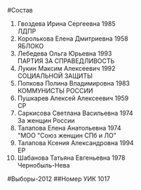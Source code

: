 #Состав
1. Гвоздева Ирина Сергеевна 1985   
    ЛДПР
2. Королькова Елена Дмитриевна 1958   
    ЯБЛОКО
3. Лебедева Ольга Юрьевна 1993   
    ПАРТИЯ ЗА СПРАВЕДЛИВОСТЬ
4. Лукин Максим Алексеевич 1992   
    СОЦИАЛЬНОЙ ЗАЩИТЫ
5. Попкова Полина Владимировна 1983   
    КОММУНИСТЫ РОССИИ
6. Пушкарев Алексей Алексеевич 1959   
    СР
7. Саркисова Светлана Васильевна 1974   
    За женщин России
8. Талапова Елена Анатольевна 1974   
    "МОО "Союз женщин СПб и ЛО"
9. Талапова Ксения Александровна 1994   
    ЕР
10. Шабанова Татьяна Евгеньевна 1978   
    Чернобыль-Нева

#Выборы-2012
##Номер УИК
1017